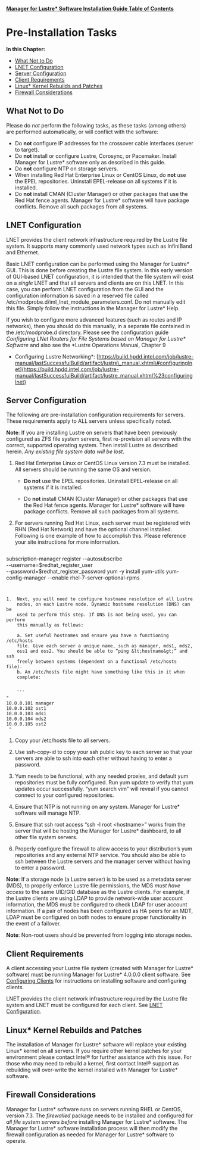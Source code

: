 [**Manager for Lustre\* Software Installation Guide Table of Contents**](ig_TOC.md)
# Pre-Installation Tasks

**In this Chapter:**

- [What Not to Do](#what-not-to-do)
- [LNET Configuration](#lnet-configuration)
- [Server Configuration](#server-configuration)
- [Client Requirements](#client-requirements)
- [Linux\* Kernel Rebuilds and Patches](#linux-kernel-rebuilds-and-patches)
- [Firewall Considerations](#firewall-considerations)


What Not to Do
--------------

Please do *not* perform the following tasks, as these tasks (among
others) are performed automatically, or will conflict with the software:

-   Do **not** configure IP addresses for the crossover cable interfaces (server to target).
- Do **not** install or configure Lustre, Corosync, or Pacemaker. Install Manager for Lustre\* software only as described in this guide.
- Do **not** configure NTP on storage servers.
- When installing Red Hat Enterprise Linux or CentOS Linux, do **not** use the EPEL repositories. Uninstall EPEL-release on all systems if it is installed.
- Do **not** install CMAN (Cluster Manager) or other packages that use the Red Hat fence agents. Manager for Lustre\* software will have package conflicts. Remove all such packages from all systems.

LNET Configuration
------------------

LNET provides the client network infrastructure required by the Lustre
file system. It supports many commonly used network types such as
InfiniBand and Ethernet.

Basic LNET configuration can be performed using the Manager for
Lustre\* GUI. This is done before creating the Lustre file system. In
this early version of GUI-based LNET configuration, it is intended that
the file system will exist on a *single* LNET and that all servers and
clients are on this LNET. In this case, you can perform LNET
configuration from the GUI and the configuration information is saved in
a reserved file called
/etc/modprobe.d/iml\_lnet\_module\_parameters.conf. Do not manually edit
this file. Simply follow the instructions in the Manager for
Lustre\* Help.

If you wish to configure more advanced features (such as routes and IP
networks), then you should do this manually, in a separate file
contained in the /etc/modprobe.d directory. Please see the configuration
guide *Configuring LNet Routers for File Systems based on Manager for
Lustre\* Software* and also see the *Lustre Operations Manual, Chapter 9
- Configuring Lustre Networking*:
[https://build.hpdd.intel.com/job/lustre-manual/lastSuccessfulBuild/artifact/lustre\_manual.xhtml\#configuringlnet](https://build.hpdd.intel.com/job/lustre-manual/lastSuccessfulBuild/artifact/lustre_manual.xhtml%23configuringlnet)

Server Configuration
--------------------

The following are pre-installation configuration requirements for
servers. These requirements apply to ALL servers unless specifically
noted.

**Note**: If you are installing Lustre on servers that have been
previously configured as ZFS file system servers, first re-provision all
servers with the correct, supported operating system. Then install
Lustre as described herein. *Any existing file system data will be
lost*.

1.  Red Hat Enterprise Linux or CentOS Linux version 7.3 must be
    installed. All servers should be running the same OS and version.

    -   **Do not** use the EPEL repositories. Uninstall EPEL-release on all
    systems if it is installed.

    -   Do **not** install CMAN (Cluster Manager) or other packages that use
    the Red Hat fence agents. Manager for Lustre\* software will
    have package conflicts. Remove all such packages from all systems.

1.  For servers running Red Hat Linux, each server must be registered
    with RHN (Red Hat Network) and have the optional channel installed.
    Following is one example of how to accomplish this. Please reference
    your site instructions for more information.

    ```
subscription-manager register --autosubscribe\
--username=\$redhat\_register\_user\
--password=\$redhat\_register\_password
 yum -y install yum-utils
yum-config-manager --enable rhel-7-server-optional-rpms
```


1.  Next, you will need to configure hostname resolution of all Lustre
    nodes, on each Lustre node. Dynamic hostname resolution (DNS) can be
    used to perform this step. If DNS is not being used, you can perform
    this manually as follows:

    a. Set useful hostnames and ensure you have a functioning /etc/hosts
    file. Give each server a unique name, such as manager, mds1, mds2,
    oss1 and oss2. You should be able to “ping &lt;hostname&gt;” and ssh
    freely between systems (dependent on a functional /etc/hosts file).
    b. An /etc/hosts file might have something like this in it when
    complete:


    ```
"
10.0.0.101 manager
10.0.0.102 ost1
10.0.0.103 mds1
10.0.0.104 mds2
10.0.0.105 ost2
 "
```
1. Copy your /etc/hosts file to all servers.

1.  Use ssh-copy-id to copy your ssh public key to each server so that
    your servers are able to ssh into each other without having to enter
    a password.

2.  Yum needs to be functional, with any needed proxies, and default yum
    repositories must be fully configured. Run yum update to verify that
    yum updates occur successfully. “yum search vim” will reveal if you
    cannot connect to your configured repositories.

3.  Ensure that NTP is not running on any system. Manager for Lustre\*
    software will manage NTP.

4.  Ensure that ssh root access “ssh -l root &lt;hostname&gt;” works
    from the server that will be hosting the Manager for Lustre\*
    dashboard, to all other file system servers.

5.  Properly configure the firewall to allow access to your
    distribution’s yum repositories and any external NTP service. You
    should also be able to ssh between the Lustre servers and the
    manager server without having to enter a password.

**Note**: If a storage node (a Lustre
server) is to be used as a metadata server (MDS), to properly enforce
Lustre file permissions, the MDS *must have access* to the same UID/GID
database as the Lustre clients. For example, if the Lustre clients are
using LDAP to provide network-wide user account information, the MDS
must be configured to check LDAP for user account information. If a pair
of nodes has been configured as HA peers for an MDT, LDAP must be
configured on both nodes to ensure proper functionality in the event of
a failover.

**Note**: Non-root users should be prevented from logging into storage
nodes.

Client Requirements
-------------------

A client accessing your Lustre file system (created with Manager
for Lustre\* software) must be running Manager for Lustre\* 4.0.0.0
client software. See [Configuring Clients](ig_ch_07_configure_clients.md) for
instructions on installing software and configuring clients.

LNET provides the client network infrastructure required by the Lustre
file system and LNET must be configured for each client. See [LNET
Configuration](#LNET-Configuration).

Linux\* Kernel Rebuilds and Patches
-----------------------------------

The installation of Manager for Lustre\* software will replace your
existing Linux\* kernel on all servers. If you require other kernel
patches for your environment please contact Intel® for further
assistance with this issue. For those who may need to rebuild a kernel,
first contact Intel® support as rebuilding will over-write the kernel
installed with Manager for Lustre\* software.

Firewall Considerations
-----------------------

Manager for Lustre\* software runs on
servers running RHEL or CentOS, version 7.3. The *firewalled* package
needs to be installed and configured for *all file system servers
before* installing Manager for Lustre\* software. The Manager for
Lustre\* software installation process will then modify the firewall
configuration as needed for Manager for Lustre\* software to operate.
